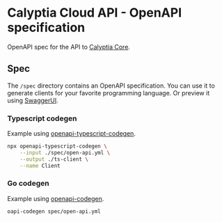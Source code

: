 # Calyptia Cloud API - OpenAPI specification

OpenAPI spec for the API to [Calyptia Core](https://core.calyptia.com).

## Spec

The `/spec` directory contains an OpenAPI specification.
You can use it to generate clients for your favorite programming language.
Or preview it using [SwaggerUI](https://editor.swagger.io/?url=https://raw.githubusercontent.com/chronosphereio/calyptia-api/main/spec/open-api.yml).

### Typescript codegen

Example using [openapi-typescript-codegen](https://www.npmjs.com/package/openapi-typescript-codegen).

```bash
npx openapi-typescript-codegen \
    --input ./spec/open-api.yml \
    --output ./ts-client \
    --name Client
```

### Go codegen

Example using [openapi-codegen](https://github.com/oapi-codegen/oapi-codegen).

```bash
oapi-codegen spec/open-api.yml
```
